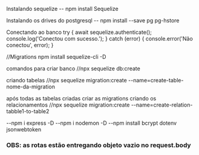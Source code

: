 Instalando sequelize
-- npm install Sequelize

Instalando os drives do postgresql
-- npm install --save pg pg-hstore

Conectando ao banco 
try {
  await sequelize.authenticate();
  console.log('Conectou com sucesso.');
} catch (error) {
  console.error('Não conectou', error);
}

//Migrations
npm install sequelize-cli -D

comandos para criar banco 
//npx sequelize db:create

criando tabelas
//npx sequelize migration:create --name=create-table-nome-da-migration

após todas as tabelas criadas criar as migrations 
criando os relacionamentos 
//npx sequelize migration:create --name=create-relation-tabble1-to-table2

--npm i express -D
--npm i nodemon -D
--npm install bcrypt dotenv jsonwebtoken

### OBS: as rotas estão entregando objeto vazio no request.body